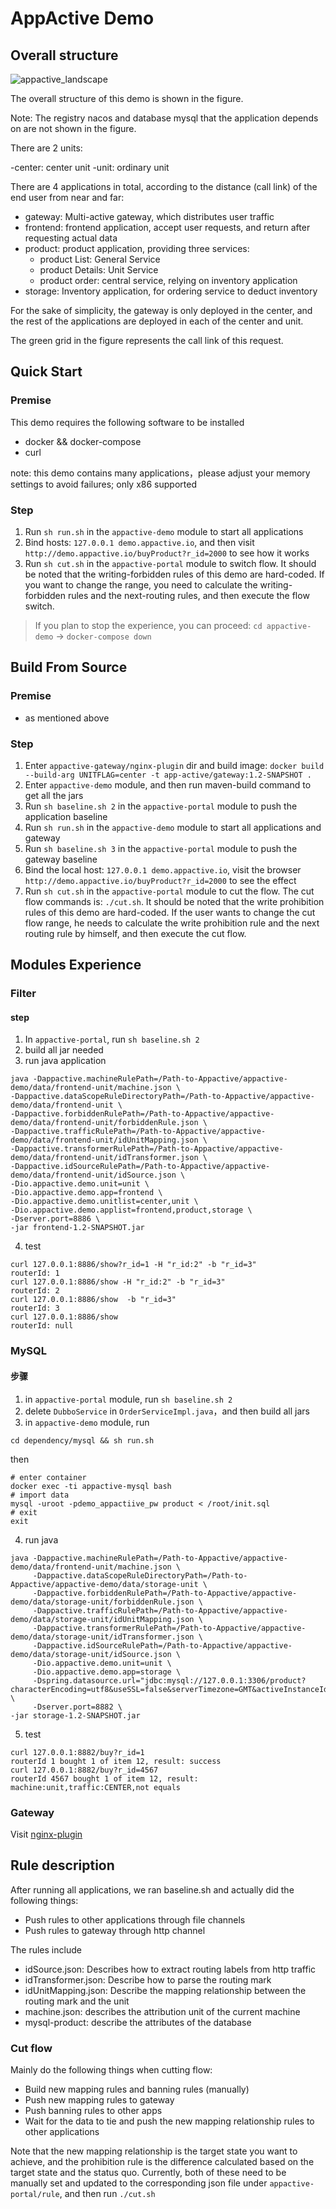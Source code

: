 # AppActive Demo

## Overall structure
![appactive_landscape](https://appactive.oss-cn-beijing.aliyuncs.com/images/AppActive-demo.png)

The overall structure of this demo is shown in the figure.

Note: The registry nacos and database mysql that the application depends on are not shown in the figure.

There are 2 units:

-center: center unit
-unit: ordinary unit

There are 4 applications in total, according to the distance (call link) of the end user from near and far:

- gateway: Multi-active gateway, which distributes user traffic
- frontend: frontend application, accept user requests, and return after requesting actual data
- product: product application, providing three services:
    - product List: General Service
    - product Details: Unit Service
    - product order: central service, relying on inventory application
- storage: Inventory application, for ordering service to deduct inventory

For the sake of simplicity, the gateway is only deployed in the center, and the rest of the applications are deployed in each of the center and unit.

The green grid in the figure represents the call link of this request.

## Quick Start

### Premise
This demo requires the following software to be installed

- docker && docker-compose
- curl

note: this demo contains many applications，please adjust your memory settings to avoid failures; only x86 supported

### Step

1. Run `sh run.sh` in the `appactive-demo` module to start all applications
2. Bind hosts: `127.0.0.1 demo.appactive.io`, and then visit `http://demo.appactive.io/buyProduct?r_id=2000` to see how it works
3. Run `sh cut.sh` in the `appactive-portal` module to switch flow. It should be noted that the writing-forbidden rules of this demo are hard-coded. If you want to change the range, you need to calculate the writing-forbidden rules and the next-routing rules, and then execute the flow switch.

> If you plan to stop the experience, you can proceed: `cd appactive-demo` -> `docker-compose down`

## Build From Source

### Premise

- as mentioned above

### Step

1. Enter `appactive-gateway/nginx-plugin` dir and build image: `docker build --build-arg UNITFLAG=center -t app-active/gateway:1.2-SNAPSHOT .`
2. Enter `appactive-demo` module, and then run maven-build command to get all the jars
3. Run `sh baseline.sh 2` in the `appactive-portal` module to push the application baseline
4. Run `sh run.sh` in the `appactive-demo` module to start all applications and gateway
5. Run `sh baseline.sh 3` in the `appactive-portal` module to push the gateway baseline
6. Bind the local host: `127.0.0.1 demo.appactive.io`, visit the browser `http://demo.appactive.io/buyProduct?r_id=2000` to see the effect
7. Run `sh cut.sh` in the `appactive-portal` module to cut the flow. The cut flow commands is:  `./cut.sh`. It should be noted that the write prohibition rules of this demo are hard-coded. If the user wants to change the cut flow range, he needs to calculate the write prohibition rule and the next routing rule by himself, and then execute the cut flow.

## Modules Experience 

### Filter

#### step

1. In `appactive-portal`, run `sh baseline.sh 2`
2. build all jar needed
3. run java application

```shell script
java -Dappactive.machineRulePath=/Path-to-Appactive/appactive-demo/data/frontend-unit/machine.json \
-Dappactive.dataScopeRuleDirectoryPath=/Path-to-Appactive/appactive-demo/data/frontend-unit \
-Dappactive.forbiddenRulePath=/Path-to-Appactive/appactive-demo/data/frontend-unit/forbiddenRule.json \
-Dappactive.trafficRulePath=/Path-to-Appactive/appactive-demo/data/frontend-unit/idUnitMapping.json \
-Dappactive.transformerRulePath=/Path-to-Appactive/appactive-demo/data/frontend-unit/idTransformer.json \
-Dappactive.idSourceRulePath=/Path-to-Appactive/appactive-demo/data/frontend-unit/idSource.json \
-Dio.appactive.demo.unit=unit \
-Dio.appactive.demo.app=frontend \
-Dio.appactive.demo.unitlist=center,unit \
-Dio.appactive.demo.applist=frontend,product,storage \
-Dserver.port=8886 \
-jar frontend-1.2-SNAPSHOT.jar
```
4. test
```shell script
curl 127.0.0.1:8886/show?r_id=1 -H "r_id:2" -b "r_id=3"
routerId: 1
curl 127.0.0.1:8886/show -H "r_id:2" -b "r_id=3"
routerId: 2
curl 127.0.0.1:8886/show  -b "r_id=3"
routerId: 3
curl 127.0.0.1:8886/show  
routerId: null
```

### MySQL

#### 步骤

1. in `appactive-portal` module, run `sh baseline.sh 2`
2. delete `DubboService` in `OrderServiceImpl.java`，and then build all jars
3. in `appactive-demo` module, run
```shell script
cd dependency/mysql && sh run.sh
```
then 
```shell script
# enter container
docker exec -ti appactive-mysql bash
# import data
mysql -uroot -pdemo_appactiive_pw product < /root/init.sql
# exit
exit 
```
4. run java

```shell script
java -Dappactive.machineRulePath=/Path-to-Appactive/appactive-demo/data/frontend-unit/machine.json \
     -Dappactive.dataScopeRuleDirectoryPath=/Path-to-Appactive/appactive-demo/data/storage-unit \
     -Dappactive.forbiddenRulePath=/Path-to-Appactive/appactive-demo/data/storage-unit/forbiddenRule.json \
     -Dappactive.trafficRulePath=/Path-to-Appactive/appactive-demo/data/storage-unit/idUnitMapping.json \
     -Dappactive.transformerRulePath=/Path-to-Appactive/appactive-demo/data/storage-unit/idTransformer.json \
     -Dappactive.idSourceRulePath=/Path-to-Appactive/appactive-demo/data/storage-unit/idSource.json \
     -Dio.appactive.demo.unit=unit \
     -Dio.appactive.demo.app=storage \
     -Dspring.datasource.url="jdbc:mysql://127.0.0.1:3306/product?characterEncoding=utf8&useSSL=false&serverTimezone=GMT&activeInstanceId=mysql&activeDbName=product" \
     -Dserver.port=8882 \
-jar storage-1.2-SNAPSHOT.jar
```
5. test
```shell script
curl 127.0.0.1:8882/buy?r_id=1 
routerId 1 bought 1 of item 12, result: success
curl 127.0.0.1:8882/buy?r_id=4567 
routerId 4567 bought 1 of item 12, result: machine:unit,traffic:CENTER,not equals 

```

### Gateway

Visit [nginx-plugin](/appactive-gateway/nginx-plugin/Readme.md)

## Rule description

After running all applications, we ran baseline.sh and actually did the following things:

- Push rules to other applications through file channels
- Push rules to gateway through http channel

The rules include

- idSource.json: Describes how to extract routing labels from http traffic
- idTransformer.json: Describe how to parse the routing mark
- idUnitMapping.json: Describe the mapping relationship between the routing mark and the unit
- machine.json: describes the attribution unit of the current machine
- mysql-product: describe the attributes of the database

### Cut flow
Mainly do the following things when cutting flow:

- Build new mapping rules and banning rules (manually)
- Push new mapping rules to gateway
- Push banning rules to other apps
- Wait for the data to tie and push the new mapping relationship rules to other applications

Note that the new mapping relationship is the target state you want to achieve, and the prohibition rule is the difference calculated based on the target state and the status quo. Currently, both of these need to be manually set and updated to the corresponding json file under `appactive-portal/rule`, and then run `./cut.sh `
